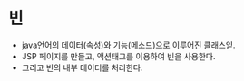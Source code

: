 # 빈
* java언어의 데이터(속성)와 기능(메소드)으로 이루어진 클래스읻.
* JSP 페이지를 만들고, 액션태그를 이용하여 빈을 사용한다.
* 그리고 빈의 내부 데이터를 처리한다.

